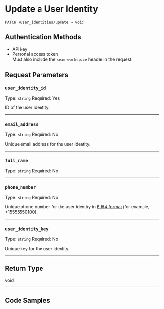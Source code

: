 # Update a User Identity

```
PATCH /user_identities/update ⇒ void
```



## Authentication Methods

- API key
- Personal access token
  <br>Must also include the `seam-workspace` header in the request.

## Request Parameters

### `user_identity_id`

Type: `string`
Required: Yes

ID of the user identity.

***

### `email_address`

Type: `string`
Required: No

Unique email address for the user identity.

***

### `full_name`

Type: `string`
Required: No



***

### `phone_number`

Type: `string`
Required: No

Unique phone number for the user identity in [E.164 format](https://www.itu.int/rec/T-REC-E.164/en) (for example, +15555550100).

***

### `user_identity_key`

Type: `string`
Required: No

Unique key for the user identity.

***

## Return Type

void

***

## Code Samples

